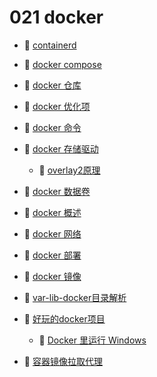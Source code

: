 # 021 docker

* 📄 [containerd ](siyuan://blocks/20231110105237-cyydo7p)
* 📄 [docker compose](siyuan://blocks/20231110105237-17sbq5q)
* 📄 [docker 仓库](siyuan://blocks/20231110105237-yconey9)
* 📄 [docker 优化项](siyuan://blocks/20231110105237-htfhm33)
* 📄 [docker 命令](siyuan://blocks/20231110105237-h1wct9t)
* 📑 [docker 存储驱动](siyuan://blocks/20231110105237-igep42j)

  * 📄 [overlay2原理](siyuan://blocks/20231110105237-nk44jog)
* 📄 [docker 数据卷](siyuan://blocks/20231110105237-jla9sgc)
* 📄 [docker 概述](siyuan://blocks/20231110105237-f5bb91d)
* 📄 [docker 网络](siyuan://blocks/20231110105237-v74v9nb)
* 📄 [docker 部署](siyuan://blocks/20231110105237-vrpg8zb)
* 📄 [docker 镜像](siyuan://blocks/20231110105237-akj8rsx)
* 📄 [var-lib-docker目录解析](siyuan://blocks/20231110105237-tvt3i4e)
* 📑 [好玩的docker项目](siyuan://blocks/20241115163349-kzxsjpj)

  * 📄 [Docker 里运行 Windows](siyuan://blocks/20241118215146-zbwn6wa)
* 📄 [容器镜像拉取代理](siyuan://blocks/20240729205841-2bkvypk)

　　‍
